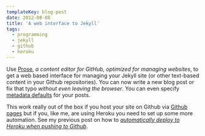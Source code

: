 ```yaml
---
templateKey: blog-post
date: 2012-08-08
title: 'A web interface to Jekyll'
tags:
  - programming
  - jekyll
  - github
  - heroku
---
```


Use [Prose](http://prose.io/), _a content editor for GitHub, optimized for managing websites_, to get a web based interface for managing your Jekyll site (or other text-based content in your Github repositories). You can now write a new blog post or fix that typo _without even leaving the browser_. You can even specify [metadata defaults](http://prose.io/help/handbook.html#metadata_defaults) for your posts.

This work really out of the box if you host your site on Github via [Github pages](http://pages.github.com/) but if you, like me, are using Heroku you need to set up some more automation. See my previous post on how to _[automatically deploy to Heroku when pushing to Github](/2012-07-29-deploy-to-heroku-from-github)_.
